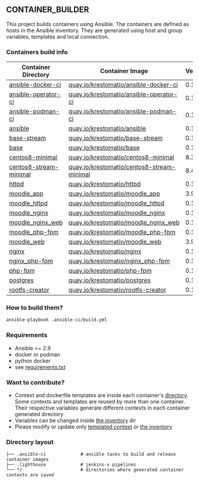 ## CONTAINER_BUILDER
This project builds containers using Ansible. The containers are defined as hosts in the Ansible inventory. They are generated using host and group variables, templates and local connection.

### Containers build info
| Container Directory  | Container Image  | Version  |
|---|---|---|
| [ansible-docker-ci](ansible-docker-ci/ )| [quay.io/krestomatio/ansible-docker-ci](https://quay.io/krestomatio/ansible-docker-ci) | 0.1.6 |
| [ansible-operator-ci](ansible-operator-ci/ )| [quay.io/krestomatio/ansible-operator-ci](https://quay.io/krestomatio/ansible-operator-ci) | 0.1.7 |
| [ansible-podman-ci](ansible-podman-ci/ )| [quay.io/krestomatio/ansible-podman-ci](https://quay.io/krestomatio/ansible-podman-ci) | 0.1.6 |
| [ansible](ansible/ )| [quay.io/krestomatio/ansible](https://quay.io/krestomatio/ansible) | 0.1.6 |
| [base-stream](base-stream/ )| [quay.io/krestomatio/base-stream](https://quay.io/krestomatio/base-stream) | 0.1.6 |
| [base](base/ )| [quay.io/krestomatio/base](https://quay.io/krestomatio/base) | 0.1.6 |
| [centos8-minimal](centos8-minimal/ )| [quay.io/krestomatio/centos8-minimal](https://quay.io/krestomatio/centos8-minimal) | 8.3.1 |
| [centos8-stream-minimal](centos8-stream-minimal/ )| [quay.io/krestomatio/centos8-stream-minimal](https://quay.io/krestomatio/centos8-stream-minimal) | 8.4.1 |
| [httpd](httpd/ )| [quay.io/krestomatio/httpd](https://quay.io/krestomatio/httpd) | 0.1.6 |
| [moodle_app](moodle_app/ )| [quay.io/krestomatio/moodle_app](https://quay.io/krestomatio/moodle_app) | 3.9.5 |
| [moodle_httpd](moodle_httpd/ )| [quay.io/krestomatio/moodle_httpd](https://quay.io/krestomatio/moodle_httpd) | 0.1.6 |
| [moodle_nginx](moodle_nginx/ )| [quay.io/krestomatio/moodle_nginx](https://quay.io/krestomatio/moodle_nginx) | 0.1.6 |
| [moodle_nginx_web](moodle_nginx_web/ )| [quay.io/krestomatio/moodle_nginx_web](https://quay.io/krestomatio/moodle_nginx_web) | 0.1.6 |
| [moodle_php-fpm](moodle_php-fpm/ )| [quay.io/krestomatio/moodle_php-fpm](https://quay.io/krestomatio/moodle_php-fpm) | 0.1.6 |
| [moodle_web](moodle_web/ )| [quay.io/krestomatio/moodle_web](https://quay.io/krestomatio/moodle_web) | 3.9.5 |
| [nginx](nginx/ )| [quay.io/krestomatio/nginx](https://quay.io/krestomatio/nginx) | 0.1.6 |
| [nginx_php-fpm](nginx_php-fpm/ )| [quay.io/krestomatio/nginx_php-fpm](https://quay.io/krestomatio/nginx_php-fpm) | 0.1.6 |
| [php-fpm](php-fpm/ )| [quay.io/krestomatio/php-fpm](https://quay.io/krestomatio/php-fpm) | 0.1.6 |
| [postgres](postgres/ )| [quay.io/krestomatio/postgres](https://quay.io/krestomatio/postgres) | 0.1.6 |
| [rootfs-creator](rootfs-creator/ )| [quay.io/krestomatio/rootfs-creator](https://quay.io/krestomatio/rootfs-creator) | 0.1.3 |

### How to build them?
```bash
ansible-playbook .ansible-ci/build.yml
```

### Requirements
* Ansible >= 2.9
* docker or podman
* python docker
* see [requirements.txt](.ansible-ci/requirements.txt)

### Want to contribute?
* Context and dockerfile templates are inside each container's [directory](.ansible-ci/files/templated_contexts/). Some contexts and templates are reused by more than one container. Their respective variables generate different contexts in each container generated directory
* Variables can be changed inside [the inventory](.ansible-ci/inventory) dir
* Please modify or update only [templated context](.ansible-ci/files/templated_contexts/) or [the inventory](.ansible-ci/inventory)

### Directory layout
```
├── .ansible-ci             # ansible tasks to build and release container images
├── .lighthouse             # jenkins-x pipelines
└── */                      # directories where generated container contexts are saved
```
